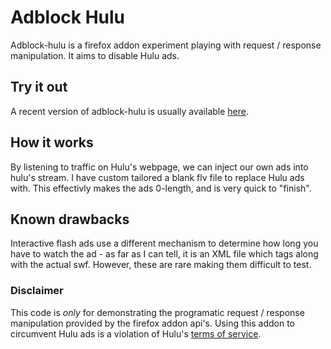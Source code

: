 # Adblock Hulu
Adblock-hulu is a firefox addon experiment playing with request / response manipulation.  It aims to disable Hulu ads.

## Try it out
A recent version of adblock-hulu is usually available [here](http://skpics.com/adblock-hulu/adblock-hulu.xpi).

## How it works
By listening to traffic on Hulu's webpage, we can inject our own ads into hulu's stream.  I have custom tailored a blank flv file to replace Hulu ads with.  This effectivly makes the ads 0-length, and is very quick to "finish".

## Known drawbacks
Interactive flash ads use a different mechanism to determine how long you have to watch the ad - as far as I can tell, it is an XML file which tags along with the actual swf.  However, these are rare making them difficult to test.

### Disclaimer
This code is *only* for demonstrating the programatic request / response manipulation provided by the firefox addon api's.
Using this addon to circumvent Hulu ads is a violation of Hulu's [terms of service](http://www.hulu.com/terms).


